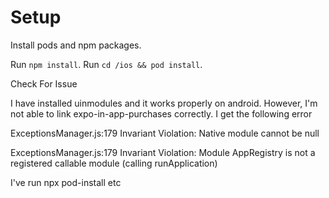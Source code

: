 
# Setup 

Install pods and npm packages.

Run `npm install`. Run `cd /ios && pod install`.

Check For Issue 

I have installed uinmodules and it works properly on android. However, I'm not able to link expo-in-app-purchases correctly. I get the following error

ExceptionsManager.js:179 Invariant Violation: Native module cannot be null

ExceptionsManager.js:179 Invariant Violation: Module AppRegistry is not a registered callable module (calling runApplication)

I've run npx pod-install etc
